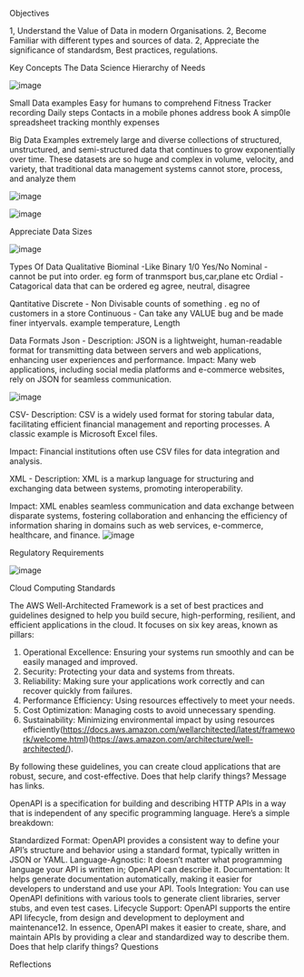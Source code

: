 Objectives

1, Understand the Value of Data in modern Organisations.
2, Become Familiar with different types and sources of data.
2, Appreciate the significance of standardsm, Best practices, regulations.


Key Concepts
The Data Science Hierarchy of Needs

![image](https://github.com/user-attachments/assets/ac4bee35-ea2d-417a-87a6-12edbd166dda)

Small Data examples
  Easy for humans to comprehend
  Fitness Tracker recording Daily steps
  Contacts in a mobile phones address book
  A simp0le spreadsheet tracking monthly expenses

  Big Data Examples
    extremely large and diverse collections of structured, unstructured, and semi-structured data that continues to grow exponentially over time. 
    These datasets are so huge and complex in volume, velocity, and variety, that traditional data management systems cannot store, process, and analyze them

![image](https://github.com/user-attachments/assets/1ed9451d-e900-4cd3-9490-ecc4e1876ba5)

![image](https://github.com/user-attachments/assets/63a94ae3-c0fd-43d5-9cdc-5b21e89c2655)

Appreciate Data Sizes

![image](https://github.com/user-attachments/assets/f3721d80-26a7-4063-b630-c1e81d462dad)

Types Of Data
  Qualitative
    Biominal -Like Binary 1/0 Yes/No
    Nominal - cannot be put into order. eg form of tranmsport bus,car,plane etc
    Ordial - Catagorical data that can be ordered eg agree, neutral, disagree

  Qantitative
    Discrete - Non Divisable counts of something . eg no of customers in a store
    Continuous - Can take any VALUE bug and be made finer intyervals. example temperature, Length

Data Formats
   Json -
      Description: 
        JSON is a lightweight, human-readable format for transmitting data between servers and web applications,
        enhancing user experiences and performance. 
     Impact: 
       Many web applications, including social media platforms and e-commerce websites, rely on JSON for seamless communication.
       
   ![image](https://github.com/user-attachments/assets/aa85f2a2-b8ff-44cf-819b-5f5db2a71a78)

  CSV-
    Description: 
      CSV is a widely used format for storing tabular data, facilitating efficient financial management and reporting processes. 
      A classic example is Microsoft Excel files.

   Impact: 
      Financial institutions often use CSV files for data integration and analysis.

  XML -
    Description: 
      XML is a markup language for structuring and exchanging data between systems, promoting interoperability.

  Impact: 
    XML enables seamless communication and data exchange between disparate systems, fostering collaboration and enhancing the efficiency of information sharing in domains such as web services, e-commerce, healthcare, and finance.
  ![image](https://github.com/user-attachments/assets/d5eaa3a5-930c-47be-b966-b9783ef3ab08)

   Regulatory Requirements

   ![image](https://github.com/user-attachments/assets/cb99f9f5-d2f9-4d4f-8ff1-71643c171397)
   
  Cloud Computing Standards

  
The AWS Well-Architected Framework is a set of best practices and guidelines designed to help you build secure, high-performing, resilient, and efficient applications in the cloud. It focuses on six key areas, known as pillars:

1. Operational Excellence: Ensuring your systems run smoothly and can be easily managed and improved.
2. Security: Protecting your data and systems from threats.
3. Reliability: Making sure your applications work correctly and can recover quickly from failures.
4. Performance Efficiency: Using resources effectively to meet your needs.
5. Cost Optimization: Managing costs to avoid unnecessary spending.
6. Sustainability: Minimizing environmental impact by using resources efficiently(https://docs.aws.amazon.com/wellarchitected/latest/framework/welcome.html)(https://aws.amazon.com/architecture/well-architected/).

By following these guidelines, you can create cloud applications that are robust, secure, and cost-effective. Does that help clarify things? Message has links.


OpenAPI is a specification for building and describing HTTP APIs in a way that is independent of any specific programming language. Here’s a simple breakdown:

Standardized Format: OpenAPI provides a consistent way to define your API’s structure and behavior using a standard format, typically written in JSON or YAML.
Language-Agnostic: It doesn’t matter what programming language your API is written in; OpenAPI can describe it.
Documentation: It helps generate documentation automatically, making it easier for developers to understand and use your API.
Tools Integration: You can use OpenAPI definitions with various tools to generate client libraries, server stubs, and even test cases.
Lifecycle Support: OpenAPI supports the entire API lifecycle, from design and development to deployment and maintenance12.
In essence, OpenAPI makes it easier to create, share, and maintain APIs by providing a clear and standardized way to describe them. Does that help clarify things?
Questions


Reflections
